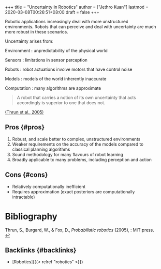 +++
title = "Uncertainty in Robotics"
author = ["Jethro Kuan"]
lastmod = 2020-03-08T00:26:51+08:00
draft = false
+++

Robotic applications increasingly deal with more unstructured
environments. Robots that can perceive and deal with uncertainty are
much more robust in these scenarios.

Uncertainty arises from:

Environment
: unpredictability of the physical world

Sensors
: limitations in sensor perception

Robots
: robot actuations involve motors that have control noise

Models
: models of the world inherently inaccurate

Computation
: many algorithms are approximate

> A robot that carries a notion of its own uncertainty that acts
> accordingly is superior to one that does not.

<a id="835a6cfe6739deb9dedf830cd3072262" href="#thrun2005probabilistic">(Thrun et al., 2005)</a>


## Pros {#pros}

1.  Robust, and scale better to complex, unstructured environments
2.  Weaker requirements on the accuracy of the models compared to
    classical planning algorithms
3.  Sound methodology for many flavours of robot learning
4.  Broadly applicable to many problems, including perception and
    action


## Cons {#cons}

-   Relatively computationally inefficient
-   Requires approximation (exact posteriors are computationally intractable)

# Bibliography
<a id="thrun2005probabilistic" target="_blank">Thrun, S., Burgard, W., & Fox, D., *Probabilistic robotics* (2005), : MIT press.</a> [↩](#835a6cfe6739deb9dedf830cd3072262)


## Backlinks {#backlinks}

-   [Robotics]({{< relref "robotics" >}})
